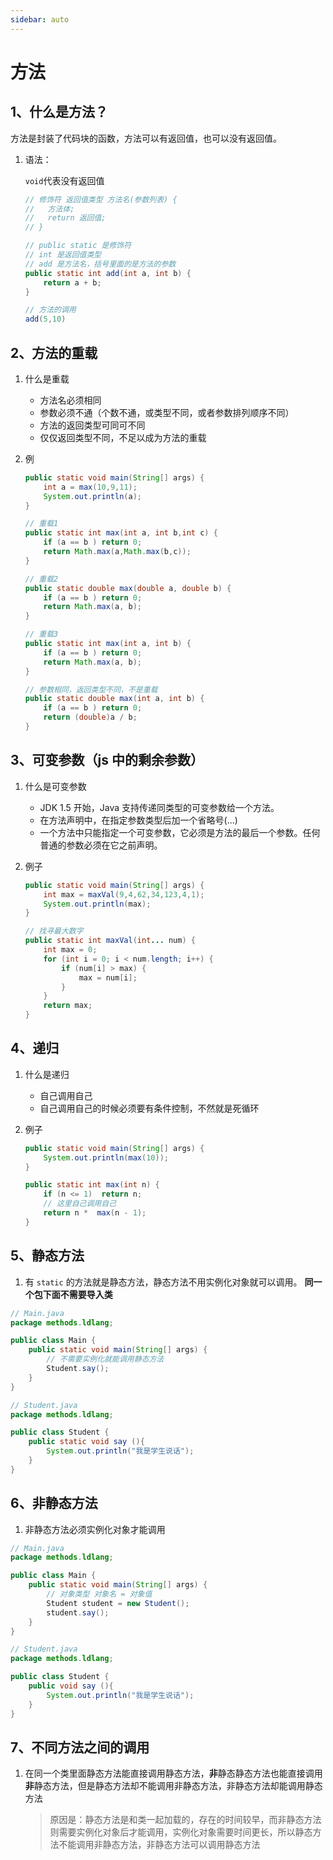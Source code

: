 ```yaml
---
sidebar: auto
---
```


# 方法

## 1、什么是方法？

方法是封装了代码块的函数，方法可以有返回值，也可以没有返回值。

1. 语法：

   `void`代表没有返回值

   ```java
   // 修饰符 返回值类型 方法名(参数列表) {
   //   方法体;
   //   return 返回值;
   // }

   // public static 是修饰符
   // int 是返回值类型
   // add 是方法名，括号里面的是方法的参数
   public static int add(int a, int b) {
       return a + b;
   }

   // 方法的调用
   add(5,10)
   ```

## 2、方法的重载

1. 什么是重载

   - 方法名必须相同
   - 参数必须不通（个数不通，或类型不同，或者参数排列顺序不同）
   - 方法的返回类型可同可不同
   - 仅仅返回类型不同，不足以成为方法的重载

2. 例

   ```java
   public static void main(String[] args) {
       int a = max(10,9,11);
       System.out.println(a);
   }

   // 重载1
   public static int max(int a, int b,int c) {
       if (a == b ) return 0;
       return Math.max(a,Math.max(b,c));
   }

   // 重载2
   public static double max(double a, double b) {
       if (a == b ) return 0;
       return Math.max(a, b);
   }

   // 重载3
   public static int max(int a, int b) {
       if (a == b ) return 0;
       return Math.max(a, b);
   }

   // 参数相同，返回类型不同，不是重载
   public static double max(int a, int b) {
       if (a == b ) return 0;
       return (double)a / b;
   }
   ```

## 3、可变参数（js 中的剩余参数）

1. 什么是可变参数

   - JDK 1.5 开始，Java 支持传递同类型的可变参数给一个方法。
   - 在方法声明中，在指定参数类型后加一个省略号(...)
   - 一个方法中只能指定一个可变参数，它必须是方法的最后一个参数。任何普通的参数必须在它之前声明。

2. 例子

   ```java
   public static void main(String[] args) {
       int max = maxVal(9,4,62,34,123,4,1);
       System.out.println(max);
   }

   // 找寻最大数字
   public static int maxVal(int... num) {
       int max = 0;
       for (int i = 0; i < num.length; i++) {
           if (num[i] > max) {
               max = num[i];
           }
       }
       return max;
   }
   ```

## 4、递归

1. 什么是递归

   - 自己调用自己
   - 自己调用自己的时候必须要有条件控制，不然就是死循环

2. 例子

   ```java
   public static void main(String[] args) {
       System.out.println(max(10));
   }

   public static int max(int n) {
       if (n <= 1)  return n;
       // 这里自己调用自己
       return n *  max(n - 1);
   }
   ```

## 5、静态方法

1. 有 `static` 的方法就是静态方法，静态方法不用实例化对象就可以调用。
   **同一个包下面不需要导入类**

```java
// Main.java
package methods.ldlang;

public class Main {
    public static void main(String[] args) {
        // 不需要实例化就能调用静态方法
        Student.say();
    }
}

// Student.java
package methods.ldlang;

public class Student {
    public static void say (){
        System.out.println("我是学生说话");
    }
}
```

## 6、非静态方法

1. 非静态方法必须实例化对象才能调用

```java
// Main.java
package methods.ldlang;

public class Main {
    public static void main(String[] args) {
        // 对象类型 对象名 = 对象值
        Student student = new Student();
        student.say();
    }
}

// Student.java
package methods.ldlang;

public class Student {
    public void say (){
        System.out.println("我是学生说话");
    }
}

```

## 7、不同方法之间的调用

1. 在同一个类里面静态方法能直接调用静态方法，**非**静态静态方法也能直接调用**非**静态方法，但是静态方法却不能调用非静态方法，非静态方法却能调用静态方法
   > 原因是：静态方法是和类一起加载的，存在的时间较早，而非静态方法则需要实例化对象后才能调用，实例化对象需要时间更长，所以静态方法不能调用非静态方法，非静态方法可以调用静态方法
